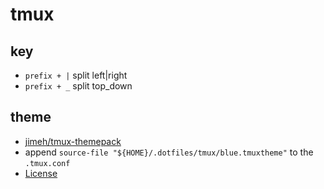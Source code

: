# tmux

## key

- `prefix + |` split left|right
- `prefix + _` split top_down

## theme

- [jimeh/tmux-themepack](https://github.com/jimeh/tmux-themepack)
- append `source-file "${HOME}/.dotfiles/tmux/blue.tmuxtheme"` to the `.tmux.conf`
- [License](https://github.com/jimeh/tmux-themepack#license)

